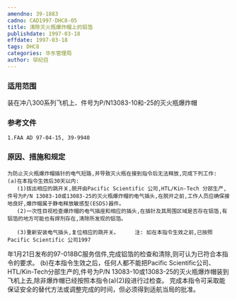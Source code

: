 ```yaml
---
amendno: 39-1883
cadno: CAD1997-DHC8-05
title: 清除灭火瓶爆炸帽上的铝箔
publishdate: 1997-03-18
effdate: 1997-03-18
tags: DHC8
categories: 华东管理局
author: 邬纪召
---
```


### 适用范围 
装在冲八300系列飞机上、件号为P/N13083-10和-25的灭火瓶爆炸帽

<!--more-->
### 参考文件
    1.FAA AD 97-04-15, 39-9940 

### 原因、措施和规定 
    为防止灭火瓶爆炸帽插针的电气短路,并导致灭火瓶在接到指令后无法释放,完成下列工作: 
    (a)在本指令生效后30天以内: 
       (1)拔出相应的跳开关,脱开由Pacific Scientific 公司,HTL/Kin-Tech 分部生产,件号为P/N 13083-10或13083-25的灭火瓶爆炸帽的电气插头,在脱开之前,工作人员应确保接地良好,爆炸帽属于静电释放敏感型(ESDS)器件。 
       (2)一次性目视检查爆炸帽的电气插座和相应的插头,在插针及其周围区域是否存在铝箔,有铝箔的地方可能也有焊剂存在,清除所发现的铝箔。 

       (3)重新安装电气插头,复位相应的跳开关。     注: 如在本指令生效之前,已按照Pacific Scientific 公司1997
  
年1月21日发布的97-018BC服务信件,完成铝箔的检查和清除,则可认为已符合本指令的要求。 
    (b)在本指令生效之后，任何人都不能把Pacific  Scientific公司、HTL/Kin-Tech分部生产的,件号为P/N 13083-10或13083-25的灭火瓶爆炸帽装到飞机上去,除非爆炸帽已经按照本指令(a)(2)段进行过检查。 
    完成本指令可采取能保证安全的替代方法或调整完成的时间，但必须得到适航当局的批准。
